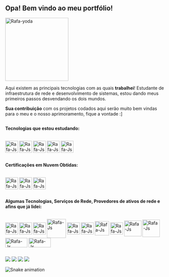 <link rel="stylesheet" href="https://cdn.jsdelivr.net/gh/devicons/devicon@v2.15.1/devicon.min.css">

##
## Opa! Bem vindo ao meu portfólio!
<img align="center" alt="Rafa-yoda" height="200" width="200" src="https://cdn.discordapp.com/attachments/1065773653310050374/1071799076946976839/ezgif-3-c853acb007.gif"/>

<p>Aqui existem as principais tecnologias com as quais <strong>trabalhei</strong>! Estudante de infraestrutura de rede e desenvolvimento de sistemas, estou dando meus primeiros passos desvendando os dois mundos.
<p><strong>Sua contribui&ccedil;&atilde;o</strong> com os projetos codados aqui ser&atilde;o muito bem vindas para o meu e o nosso aprimoramento, fique a vontade :]</p>

##
<p><strong>Tecnologias que estou estudando:</strong></p>
<div styles="display: inline_block"><br>
<img align="center" alt="Rafa-Js" height="38" width="40" src="https://cdn.jsdelivr.net/gh/devicons/devicon/icons/python/python-original.svg"/>
<img align="center" alt="Rafa-Js" height="38" width="40" src="https://cdn.jsdelivr.net/gh/devicons/devicon/icons/pytest/pytest-original-wordmark.svg"/>
<img align="center" alt="Rafa-Js" height="38" width="40" src="https://cdn.jsdelivr.net/gh/devicons/devicon/icons/javascript/javascript-original.svg"/>
<img align="center" alt="Rafa-Js" height="38" width="40" src="https://cdn.jsdelivr.net/gh/devicons/devicon/icons/html5/html5-original.svg"/>
<img align="center" alt="Rafa-Js" height="38" width="40" src="https://cdn.jsdelivr.net/gh/devicons/devicon/icons/css3/css3-original.svg"/>
</div>
 
##
<p><strong>Certificações em Nuvem Obtidas:</strong></p>
<div styles="display: inline_block"><br>
<img align="center" alt="Rafa-Js" height="38" width="40" src="https://cdn.jsdelivr.net/gh/devicons/devicon/icons/azure/azure-original.svg"/>
<img align="center" alt="Rafa-Js" height="38" width="40" src="https://cdn.jsdelivr.net/gh/devicons/devicon/icons/googlecloud/googlecloud-original.svg"/>
<img align="center" alt="Rafa-Js" height="38" width="40" src="https://cdn.jsdelivr.net/gh/devicons/devicon/icons/amazonwebservices/amazonwebservices-original.svg"/> 
          
</div>

##
<p><strong>Algumas Tecnologias, Serviços de Rede, Provedores de ativos de rede e afins que já lidei:</strong></p>
<div styles="display: inline_block"><br>
<img align="center" alt="Rafa-Js" height="38" width="40" src="https://cdn.worldvectorlogo.com/logos/azure-active-directory.svg"/>
<img align="center" alt="Rafa-Js" height="38" width="40" src="https://cdn.jsdelivr.net/gh/devicons/devicon/icons/nginx/nginx-original.svg"/>
<img align="center" alt="Rafa-Js" height="38" width="40" src="https://cdn.jsdelivr.net/gh/devicons/devicon/icons/putty/putty-original.svg"/>
<img align="center" alt="Rafa-Js" height="60" width="60" src="https://static.vecteezy.com/ti/vetor-gratis/p3/9119164-ssh-logo-ssh-letter-ssh-letter-logo-design-initials-ssh-logo-linked-with-circle-and-uppercase-monogram-logo-ssh-typography-for-technology-business-and-real-marca-imobiliaria-vetor.jpg"/>
<img align="center" alt="Rafa-Js" height="38" width="40" src="https://cdn.jsdelivr.net/gh/devicons/devicon/icons/trello/trello-plain.svg"/>
<img align="center" alt="Rafa-Js" height="38" width="40" src="https://cdn.jsdelivr.net/gh/devicons/devicon/icons/ubuntu/ubuntu-plain.svg"/>
<img align="center" alt="Rafa-Js" height="45" width="45" src="https://upload.wikimedia.org/wikipedia/commons/6/6f/Zabbix_logo.svg"/>
<img align="center" alt="Rafa-Js" height="38" width="40" src="https://cdn.jsdelivr.net/gh/devicons/devicon/icons/grafana/grafana-original.svg"/>
<img align="center" alt="Rafa-Js" height="50" width="55" src="https://www.vectorlogo.zone/logos/cisco/cisco-ar21.svg"/>
<img align="center" alt="Rafa-Js" height="55" width="55" src="https://logodix.com/logo/542895.jpg"/>
<img align="center" alt="Rafa-Js" height="30" width="70" src="https://upload.wikimedia.org/wikipedia/commons/5/59/SAP_2011_logo.svg"/>
<img align="center" alt="Rafa-Js" height="30" width="70" src="https://upload.wikimedia.org/wikipedia/commons/e/e0/Git-logo.svg"/>
</div>
 
##
<div> 
 <a href="https://wa.me/5511944879944" target="_blank"><img src="https://img.shields.io/badge/WhatsApp-25D366?style=for-the-badge&logo=whatsapp&logoColor=white" target="_blank"></a>
  <a href="https://instagram.com/pedrogbook" target="_blank"><img src="https://img.shields.io/badge/-Instagram-%23E4405F?style=for-the-badge&logo=instagram&logoColor=white" target="_blank"></a>
  <a href = "mailto:pedrogabrielpf@outlook.com"><img src="https://img.shields.io/badge/Microsoft_Outlook-0078D4?style=for-the-badge&logo=microsoft-outlook&logoColor=white" target="_blank"></a>
  <a href="https://www.linkedin.com/in/pedroferrarezzo" target="_blank"><img src="https://img.shields.io/badge/-LinkedIn-%230077B5?style=for-the-badge&logo=linkedin&logoColor=white" target="_blank"></a> 
</div>
 
![Snake animation](https://github.com/pedroferrarezzo/pedroferrarezzo/blob/output/github-contribution-grid-snake.svg)
